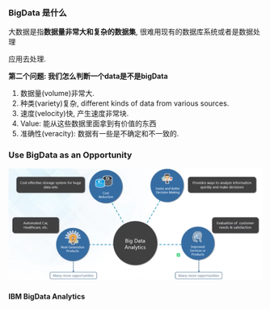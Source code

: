 ### BigData 是什么

大数据是指**数据量非常大和复杂的数据集**, 很难用现有的数据库系统或者是数据处理

应用去处理.

**第二个问题: 我们怎么判断一个data是不是bigData**

1. 数据量(volume)非常大.
2. 种类(variety)复杂, different kinds of data from various sources.
3. 速度(velocity)快, 产生速度非常块.
4. Value: 能从这些数据里面拿到有价值的东西
5. 准确性(veracity): 数据有一些是不确定和不一致的.

### Use BigData as an Opportunity

<img src="learn_hadoop_in_10_hours.assets/image-20200809211228540.png" alt="image-20200809211228540" style="zoom:50%;" />

#### IBM BigData Analytics

